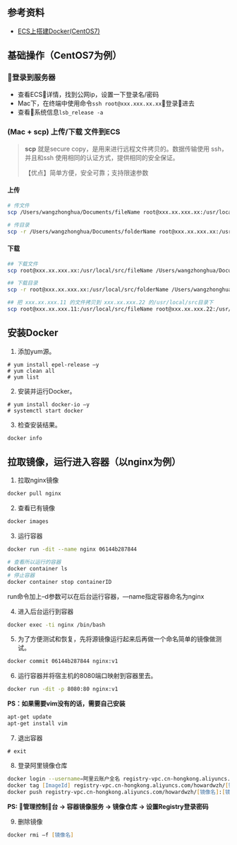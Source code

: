 ## 参考资料
- [ECS上搭建Docker(CentOS7)](https://help.aliyun.com/document_detail/51853.html)

## 基础操作（CentOS7为例）
### 登录到服务器
- 查看ECS详情，找到公网ip，设置一下登录名/密码
- Mac下，在终端中使用命令`ssh root@xxx.xxx.xx.xx`登录进去
- 查看系统信息`lsb_release -a`

### (Mac + scp) **上传/下载** 文件到ECS
> **scp** 就是secure copy，是用来进行远程文件拷贝的。数据传输使用 ssh，并且和ssh 使用相同的认证方式，提供相同的安全保证。 
> 
> 【优点】简单方便，安全可靠；支持限速参数
#### 上传
```zsh
# 传文件
scp /Users/wangzhonghua/Documents/fileName root@xxx.xx.xxx.xx:/usr/local/src/

# 传目录
scp -r /Users/wangzhonghua/Documents/folderName root@xxx.xx.xxx.xx:/usr/local/src/
```

#### 下载
```zsh
## 下载文件
scp root@xxx.xx.xxx.xx:/usr/local/src/fileName /Users/wangzhonghua/Documents/ 

## 下载目录
scp -r root@xxx.xx.xxx.xx:/usr/local/src/folderName /Users/wangzhonghua/Documents/ 

## 把 xxx.xx.xxx.11 的文件拷贝到 xxx.xx.xxx.22 的/usr/local/src目录下
scp root@xxx.xx.xxx.11:/usr/local/src/fileName root@xxx.xx.xxx.22:/usr/local/src/
```

## 安装Docker
1. 添加yum源。
```
# yum install epel-release –y
# yum clean all
# yum list
```

2. 安装并运行Docker。
```
# yum install docker-io –y
# systemctl start docker
```

3. 检查安装结果。
```zsh
docker info
```

## 拉取镜像，运行进入容器（以nginx为例）
1. 拉取nginx镜像
```zsh
docker pull nginx
```

2. 查看已有镜像
```zsh
docker images
```

3. 运行容器
```zsh
docker run -dit --name nginx 06144b287844

# 查看所以运行的容器
docker container ls
# 停止容器
docker container stop containerID
```
run命令加上–d参数可以在后台运行容器，—name指定容器命名为nginx

4. 进入后台运行到容器
```zsh
docker exec -ti nginx /bin/bash
```

5. 为了方便测试和恢复，先将源镜像运行起来后再做一个命名简单的镜像做测试。
```zsh
docker commit 06144b287844 nginx:v1
```

6. 运行容器并将宿主机的8080端口映射到容器里去。
```zsh
docker run -dit -p 8080:80 nginx:v1
```

**PS：如果需要vim没有的话，需要自己安装**
```zsh
apt-get update
apt-get install vim
```

7. 退出容器
```
# exit
```

8. 登录阿里镜像仓库
```zsh
docker login --username=阿里云账户全名 registry-vpc.cn-hongkong.aliyuncs.com
docker tag [ImageId] registry-vpc.cn-hongkong.aliyuncs.com/howardwzh/[镜像名]:[镜像zsh版本号]
docker push registry-vpc.cn-hongkong.aliyuncs.com/howardwzh/[镜像名]:[镜像版本号]
```
**PS: 管理控制台 -> 容器镜像服务 -> 镜像仓库 -> 设置Registry登录密码**

9. 删除镜像
```zsh
docker rmi –f [镜像名]
```